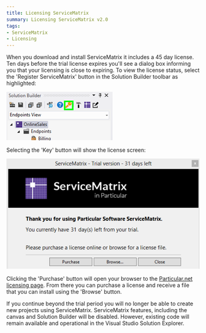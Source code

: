 ```yaml
---
title: Licensing ServiceMatrix
summary: Licensing ServiceMatrix v2.0
tags:
- ServiceMatrix
- Licensing
---
```


When you download and install ServiceMatrix it includes a 45 day license. Ten days before the trial license expires you'll see a dialog box informing you that your licensing is close to expiring. To view the license status, select the 'Register ServiceMatrix' button in the Solution Builder toolbar as highlighted:

![Solution Builder License Button](images/servicematrix-solutionbuilder-license.png)

Selecting the 'Key' button will show the license screen:

![ServiceMatrix License Window](images/servicematrix-licensewindow.png)

Clicking the 'Purchase' button will open your browser to the [Particular.net licensing page](http://particular.net/licensing?product=ServiceMatrix "Licensing Page for Particular.net").  From there you can purchase a license and receive a file that you can install using the 'Browse' button. 

If you continue beyond the trial period you will no longer be able to create new projects using ServiceMatrix.  ServiceMatrix features, including the canvas and Solution Builder will be disabled. However, existing code will remain available and operational in the Visual Studio Solution Explorer.

